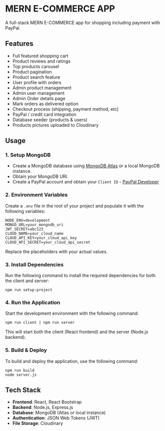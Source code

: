 # MERN E-COMMERCE APP

A full-stack MERN E-COMMERCE app for shopping including payment with PayPal.

## Features

- Full featured shopping cart
- Product reviews and ratings
- Top products carousel
- Product pagination
- Product search feature
- User profile with orders
- Admin product management
- Admin user management
- Admin Order details page
- Mark orders as delivered option
- Checkout process (shipping, payment method, etc)
- PayPal / credit card integration
- Database seeder (products & users)
- Products pictures uploaded to Cloudinary

## Usage

### 1. Setup MongoDB
- Create a MongoDB database using [MongoDB Atlas](https://www.mongodb.com/atlas/database) or a local MongoDB instance.
- Obtain your MongoDB URI.
- Create a PayPal account and obtain your `Client ID` - [PayPal Developer](https://developer.paypal.com/)

### 2. Environment Variables
Create a `.env` file in the root of your project and populate it with the following variables:

```
NODE_ENV=development
MONGO_URL=your_mongodb_uri
JWT_SECRET=abc123
CLOUD_NAME=your_cloud_name
CLOUD_API_KEY=your_cloud_api_key
CLOUD_API_SECRET=your_cloud_api_secret
```

Replace the placeholders with your actual values.

### 3. Install Dependencies
Run the following command to install the required dependencies for both the client and server:

```
npm run setup-project
```

### 4. Run the Application
Start the development environment with the following command:

```
npm run client | npm run server
```

This will start both the client (React frontend) and the server (Node.js backend).

### 5. Build & Deploy
To build and deploy the application, use the following command:

```
npm run build
node server.js
```

## Tech Stack

- **Frontend**: React, React Bootstrap
- **Backend**: Node.js, Express.js
- **Database**: MongoDB (Atlas or local instance)
- **Authentication**: JSON Web Tokens (JWT)
- **File Storage**: Cloudinary


